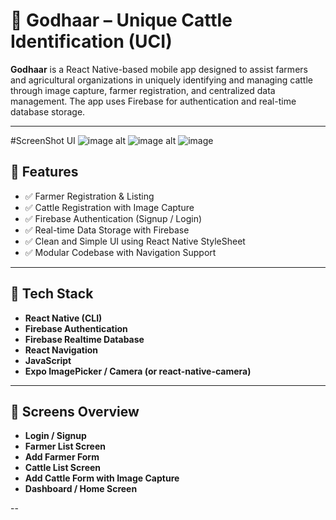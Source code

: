 # 🐄 Godhaar – Unique Cattle Identification (UCI)

**Godhaar** is a React Native-based mobile app designed to assist farmers and agricultural organizations in uniquely identifying and managing cattle through image capture, farmer registration, and centralized data management. The app uses Firebase for authentication and real-time database storage.

---
#ScreenShot UI
![image alt](https://github.com/Mohsinpadhan/GodhaarUCI/blob/846316112f240a6a7f704906fc87366585f47fda/img1.jpg)
![image alt](https://github.com/Mohsinpadhan/GodhaarUCI/blob/4398e76aff1ad3953f703c25805a0c7314cb1dd0/img2.jpg)
![image](https://github.com/Mohsinpadhan/GodhaarUCI/blob/d9abb1dd48da70718fff2dd6bae07fe54d2c0553/img3.jpg)

## 🚀 Features

- ✅ Farmer Registration & Listing  
- ✅ Cattle Registration with Image Capture  
- ✅ Firebase Authentication (Signup / Login)  
- ✅ Real-time Data Storage with Firebase  
- ✅ Clean and Simple UI using React Native StyleSheet  
- ✅ Modular Codebase with Navigation Support

---

## 🧪 Tech Stack

- **React Native (CLI)**
- **Firebase Authentication**
- **Firebase Realtime Database**
- **React Navigation**
- **JavaScript**
- **Expo ImagePicker / Camera (or react-native-camera)**

---

## 📸 Screens Overview

- **Login / Signup**
- **Farmer List Screen**
- **Add Farmer Form**
- **Cattle List Screen**
- **Add Cattle Form with Image Capture**
- **Dashboard / Home Screen**

--

